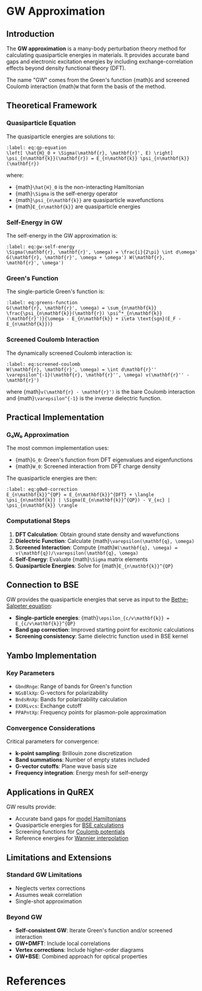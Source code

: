 # GW Approximation

## Introduction

The **GW approximation** is a many-body perturbation theory method for calculating quasiparticle energies in materials. It provides accurate band gaps and electronic excitation energies by including exchange-correlation effects beyond density functional theory (DFT).

The name "GW" comes from the Green's function {math}`G` and screened Coulomb interaction {math}`W` that form the basis of the method.

## Theoretical Framework

### Quasiparticle Equation

The quasiparticle energies are solutions to:

```{math}
:label: eq:qp-equation
\left[ \hat{H}_0 + \Sigma(\mathbf{r}, \mathbf{r}', E) \right] \psi_{n\mathbf{k}}(\mathbf{r}) = E_{n\mathbf{k}} \psi_{n\mathbf{k}}(\mathbf{r})
```

where:
- {math}`\hat{H}_0` is the non-interacting Hamiltonian
- {math}`\Sigma` is the self-energy operator
- {math}`\psi_{n\mathbf{k}}` are quasiparticle wavefunctions
- {math}`E_{n\mathbf{k}}` are quasiparticle energies

### Self-Energy in GW

The self-energy in the GW approximation is:

```{math}
:label: eq:gw-self-energy
\Sigma(\mathbf{r}, \mathbf{r}', \omega) = \frac{i}{2\pi} \int d\omega' G(\mathbf{r}, \mathbf{r}', \omega + \omega') W(\mathbf{r}, \mathbf{r}', \omega')
```

### Green's Function

The single-particle Green's function is:

```{math}
:label: eq:greens-function
G(\mathbf{r}, \mathbf{r}', \omega) = \sum_{n\mathbf{k}} \frac{\psi_{n\mathbf{k}}(\mathbf{r}) \psi^*_{n\mathbf{k}}(\mathbf{r}')}{\omega - E_{n\mathbf{k}} + i\eta \text{sgn}(E_F - E_{n\mathbf{k}})}
```

### Screened Coulomb Interaction

The dynamically screened Coulomb interaction is:

```{math}
:label: eq:screened-coulomb
W(\mathbf{r}, \mathbf{r}', \omega) = \int d\mathbf{r}'' \varepsilon^{-1}(\mathbf{r}, \mathbf{r}'', \omega) v(\mathbf{r}'' - \mathbf{r}')
```

where {math}`v(\mathbf{r} - \mathbf{r}')` is the bare Coulomb interaction and {math}`\varepsilon^{-1}` is the inverse dielectric function.

## Practical Implementation

### G₀W₀ Approximation

The most common implementation uses:
- {math}`G_0`: Green's function from DFT eigenvalues and eigenfunctions
- {math}`W_0`: Screened interaction from DFT charge density

The quasiparticle energies are then:

```{math}
:label: eq:g0w0-correction
E_{n\mathbf{k}}^{QP} = E_{n\mathbf{k}}^{DFT} + \langle \psi_{n\mathbf{k}} | \Sigma(E_{n\mathbf{k}}^{QP}) - V_{xc} | \psi_{n\mathbf{k}} \rangle
```

### Computational Steps

1. **DFT Calculation**: Obtain ground state density and wavefunctions
2. **Dielectric Function**: Calculate {math}`\varepsilon(\mathbf{q}, \omega)` 
3. **Screened Interaction**: Compute {math}`W(\mathbf{q}, \omega) = v(\mathbf{q})/\varepsilon(\mathbf{q}, \omega)`
4. **Self-Energy**: Evaluate {math}`\Sigma` matrix elements
5. **Quasiparticle Energies**: Solve for {math}`E_{n\mathbf{k}}^{QP}`

## Connection to BSE

GW provides the quasiparticle energies that serve as input to the [Bethe-Salpeter equation](bse_equation):

- **Single-particle energies**: {math}`\epsilon_{c/v\mathbf{k}} = E_{c/v\mathbf{k}}^{QP}`
- **Band gap correction**: Improved starting point for excitonic calculations
- **Screening consistency**: Same dielectric function used in BSE kernel

## Yambo Implementation

### Key Parameters

- `GbndRnge`: Range of bands for Green's function
- `NGsBlkXp`: G-vectors for polarizability
- `BndsRnXp`: Bands for polarizability calculation
- `EXXRLvcs`: Exchange cutoff
- `PPAPntXp`: Frequency points for plasmon-pole approximation

### Convergence Considerations

Critical parameters for convergence:
- **k-point sampling**: Brillouin zone discretization
- **Band summations**: Number of empty states included
- **G-vector cutoffs**: Plane wave basis size
- **Frequency integration**: Energy mesh for self-energy

## Applications in QuREX

GW results provide:
- Accurate band gaps for [model Hamiltonians](model_hamiltonian)
- Quasiparticle energies for [BSE calculations](bse_equation)
- Screening functions for [Coulomb potentials](coulomb_potential)
- Reference energies for [Wannier interpolation](wannier_basis)

## Limitations and Extensions

### Standard GW Limitations
- Neglects vertex corrections
- Assumes weak correlation
- Single-shot approximation

### Beyond GW
- **Self-consistent GW**: Iterate Green's function and/or screened interaction
- **GW+DMFT**: Include local correlations
- **Vertex corrections**: Include higher-order diagrams
- **GW+BSE**: Combined approach for optical properties

# References

```{bibliography}
```
